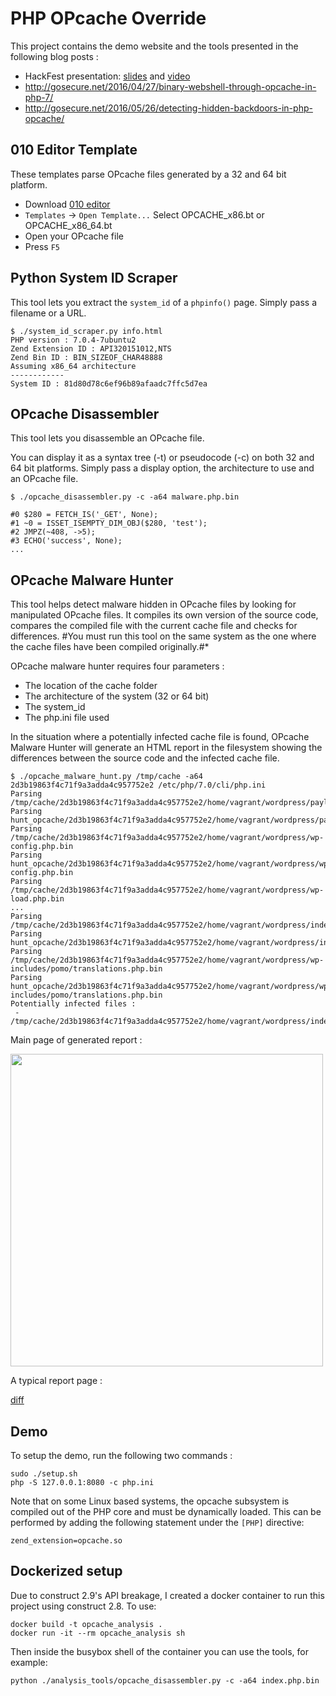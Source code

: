 # PHP OPcache Override

This project contains the demo website and the tools presented in the following blog posts :

 - HackFest presentation: [slides](https://docs.google.com/presentation/d/18y60Xy0eVeUnBXIH_t3ikfly_uyYbtfI6zAuKCHtlac/edit?usp=sharing)
   and [video](https://www.youtube.com/watch?v=yLpsIWh7rvU)
 - http://gosecure.net/2016/04/27/binary-webshell-through-opcache-in-php-7/
 - http://gosecure.net/2016/05/26/detecting-hidden-backdoors-in-php-opcache/

## 010 Editor Template

These templates parse OPcache files generated by a 32 and 64 bit platform.

 - Download [010 editor](http://www.sweetscape.com/010editor/)
 - `Templates` -> `Open Template...` Select OPCACHE_x86.bt or OPCACHE_x86_64.bt
 - Open your OPcache file
 - Press `F5`

## Python System ID Scraper

This tool lets you extract the `system_id` of a `phpinfo()` page.
Simply pass a filename or a URL.

    $ ./system_id_scraper.py info.html
    PHP version : 7.0.4-7ubuntu2
    Zend Extension ID : API320151012,NTS
    Zend Bin ID : BIN_SIZEOF_CHAR48888
    Assuming x86_64 architecture
    ------------
    System ID : 81d80d78c6ef96b89afaadc7ffc5d7ea

## OPcache Disassembler
This tool lets you disassemble an OPcache file.

You can display it as a syntax tree (-t) or pseudocode (-c) on both 32 and 64 bit platforms.
Simply pass a display option, the architecture to use and an OPcache file.

    $ ./opcache_disassembler.py -c -a64 malware.php.bin

    #0 $280 = FETCH_IS('_GET', None);
    #1 ~0 = ISSET_ISEMPTY_DIM_OBJ($280, 'test');
    #2 JMPZ(~408, ->5);
    #3 ECHO('success', None);
    ...


## OPcache Malware Hunter
This tool helps detect malware hidden in OPcache files by looking for manipulated OPcache files. It compiles its own version of the source code, compares the compiled file
with the current cache file and checks for differences.  #You must run this tool on the same system as the one where the cache files
have been compiled originally.#*

OPcache malware hunter requires four parameters :
  - The location of the cache folder
  - The architecture of the system (32 or 64 bit) 
  - The system_id
  - The php.ini file used

  In the situation where a potentially infected cache file is found, OPcache Malware Hunter will generate an HTML report
  in the filesystem showing the differences between the source code and the infected cache file.
 

 ```
 $ ./opcache_malware_hunt.py /tmp/cache -a64 2d3b19863f4c71f9a3adda4c957752e2 /etc/php/7.0/cli/php.ini
 Parsing /tmp/cache/2d3b19863f4c71f9a3adda4c957752e2/home/vagrant/wordpress/payload.php.bin
 Parsing hunt_opcache/2d3b19863f4c71f9a3adda4c957752e2/home/vagrant/wordpress/payload.php.bin
 Parsing /tmp/cache/2d3b19863f4c71f9a3adda4c957752e2/home/vagrant/wordpress/wp-config.php.bin
 Parsing hunt_opcache/2d3b19863f4c71f9a3adda4c957752e2/home/vagrant/wordpress/wp-config.php.bin
 Parsing /tmp/cache/2d3b19863f4c71f9a3adda4c957752e2/home/vagrant/wordpress/wp-load.php.bin
 ...
 Parsing /tmp/cache/2d3b19863f4c71f9a3adda4c957752e2/home/vagrant/wordpress/index.php.bin
 Parsing hunt_opcache/2d3b19863f4c71f9a3adda4c957752e2/home/vagrant/wordpress/index.php.bin
 Parsing /tmp/cache/2d3b19863f4c71f9a3adda4c957752e2/home/vagrant/wordpress/wp-includes/pomo/translations.php.bin
 Parsing hunt_opcache/2d3b19863f4c71f9a3adda4c957752e2/home/vagrant/wordpress/wp-includes/pomo/translations.php.bin
 Potentially infected files :
  - /tmp/cache/2d3b19863f4c71f9a3adda4c957752e2/home/vagrant/wordpress/index.php.bin
 ```

Main page of generated report : 

<img src="https://raw.githubusercontent.com/GoSecure/php7-opcache-override/master/static/index.png" width="500px">

A typical report page : 

 [diff](https://raw.githubusercontent.com/GoSecure/php7-opcache-override/master/static/diff.png)

## Demo
To setup the demo, run the following two commands :

    sudo ./setup.sh
    php -S 127.0.0.1:8080 -c php.ini

Note that on some Linux based systems, the opcache subsystem is compiled out of
the PHP core and must be dynamically loaded. This can be performed by adding
the following statement under the `[PHP]` directive:

    zend_extension=opcache.so

## Dockerized setup

Due to construct 2.9's API breakage, I created a docker container to run this project using construct 2.8. To use:

    docker build -t opcache_analysis .
    docker run -it --rm opcache_analysis sh

Then inside the busybox shell of the container you can use the tools, for example:

    python ./analysis_tools/opcache_disassembler.py -c -a64 index.php.bin
 